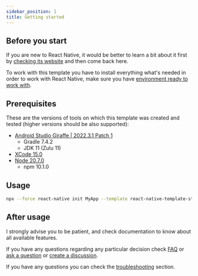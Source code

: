 ```yaml
---
sidebar_position: 1
title: Getting started
---
```

## Before you start

If you are new to React Native, it would be better to learn a bit about it first by
[checking its website](https://reactnative.dev/docs/getting-started) and then come back here.

To work with this template you have to install everything what's needed in order to work with React Native,
make sure you have [environment ready to work with](https://reactnative.dev/docs/environment-setup).

## Prerequisites

These are the versions of tools on which this template was created and tested (higher versions should be also supported):

- [Android Studio Giraffe | 2022.3.1 Patch 1](https://developer.android.com/studio)
  - Gradle 7.4.2
  - JDK 11 (Zulu 11)
- [XCode 15.0](https://apps.apple.com/us/app/xcode/id497799835?mt=12)
- [Node 20.7.0](https://nodejs.org/)
  - npm 10.1.0

## Usage

```sh
npx --force react-native init MyApp --template react-native-template-strong --npm
```

## After usage

I strongly advise you to be patient, and check documentation to know about all available features.

If you have any questions regarding any particular decision check [FAQ](../faq) 
or [ask a question](https://github.com/svbutko/react-native-template-strong/issues/new/choose) 
or [create a discussion](https://github.com/svbutko/react-native-template-strong/discussions).

If you have any questions you can check the [troubleshooting](../troubleshooting) section.

